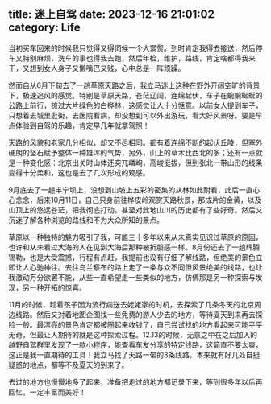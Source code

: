title: 迷上自驾
date: 2023-12-16 21:01:02
category: Life
---

当初买车回来的时候我只觉得又得伺候一个大累赘。到时肯定我得去接送，然后停车又特别麻烦，洗车的事也得我去跑，然后年检，维护，路线，肯定啥都得我来干，又想到女人身子又懒嘴巴又贱，心中总是一阵烦躁。

然而自从6月下旬去了一趟草原天路之后，我立马迷上这种在野外开阔空旷的背景下，极速追风的感觉。特别是草原天路，苍茫辽阔，连绵起伏，车子在蜿蜿蜒蜒的公路上前行，掠过大片绿色的白桦林，这感觉让人十分惬意。以前女人提到车子，只想着去城里逛街，去医院看病，却没想到可以外出游玩，看大好风景呀。要是早点体验到自驾的乐趣，肯定早几年就拿驾照！

天路的风貌和老家几分相似，却又不尽相同。都有着连绵不断的起伏丘陵，但塞外硬朗的坚石赋予整体一种雄浑的气势，另外，山上的草木比西北的多；还有一点就是一种变化感：北京出关时山体还突兀嶙峋，高峻挺拔，但到张北一带山形的线条变得十分柔和，这也是去了几次形成的观感。

9月底去了一趟丰宁坝上，没想到山坡上五彩的密集的从林如此耐看，此后一直心心念念，后来10月11日，自己只身前往桦皮岭观赏天路秋景，那成片的金黄，以及山顶上的悠远苍茫，把我彻底打动，甚至对此地山川的历史都有了些好奇。然后又沉迷了解各种浏览的路线和不为大众所知的景点。

草原以一种独特的魅力吸引了我，可能三十多年以来从未真实见识过草原的原因，也许和从未看过大海的人在见到大海后那种被折服感一样。8月份还去了一趟辉腾锡勒，也是大受震撼，行程有点赶，我提前也没有仔细了解线路，但绝美的景色立即让人心驰神往。去往乌兰察布的路上走了一条与众不同但风景绝美的线路，也让我激动万分欲罢不能，从些一直希望走一些类似的地方，仿佛那是另一种探索与发现，另一种开拓的惊喜。

11月的时候，趁着孩子因为流行病送去姥姥家的时机，去探索了几条冬天的北京周边线路。然后又对着地图企图找一些免费的游人少去的地方，等待夏天到来再去探险一般。最漂亮的景色肯定都被圈起来收钱了，自己尝试找的地方看起来可能平平无奇，但最让人期待的就是这种探索过程。12.13的时候，无意之中在之后加入的越野自驾群里发现了一款小程序，能查看车友分享的特定线路，这简直不要太爽，这正是我一直期待的工具！我立马找了天路一带的3条线路，本来就有好几处自挺疑惑的地点，都等不及夏天的到来了。

去过的地方也慢慢地多了起来，准备把走过的地方都记录下来，等到很多年以后再回忆，一定丰富而美好！
